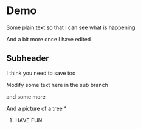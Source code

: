 # Demo

Some plain text so that I can see what is happening

And a bit more once I have edited

## Subheader

I think you need to save too


Modify some text here in the sub branch

and some more

And a picture of a tree ^

1. HAVE FUN